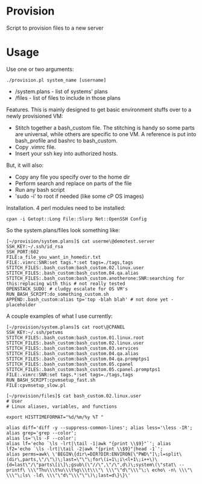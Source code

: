 Provision
==========

Script to provision files to a new server

# Usage
Use one or two arguments:
```
./provision.pl system_name [username]
```
- /system.plans - list of systems' plans
- /files - list of files to include in those plans

Features. This is mainly designed to get basic environment stuffs over to a newly provisioned VM: 
- Stitch together a bash_custom file.  The stitching is handy so some parts are universal, while others are specific to one VM.  A reference is put into bash_profile and bashrc to bash_custom.
- Copy .vimrc file.
- Insert your ssh key into authorized hosts.

But, it will also:
- Copy any file you specify over to the home dir
- Perform search and replace on parts of the file
- Run any bash script
- 'sudo -i' to root if needed (like some cP OS images)

Installation.
4 perl modules need to be installed:
```
cpan -i Getopt::Long File::Slurp Net::OpenSSH Config
```

So the system.plans/files look something like:
```
[~/provision/system.plans]$ cat userme\@demotest.server
SSH_KEY:~/.ssh/id_rsa
SSH_PORT:602
FILE:a_file_you_want_in_homedir.txt
FILE:.vimrc:SNR:set tags.*:set tags=./tags,tags
STITCH_FILES:.bash_custom:bash_custom.02.linux.user
STITCH_FILES:.bash_custom:bash_custom.04.qa.alias
STITCH_FILES:.bash_custom:bash_custom.anotherone:SNR:searching for this:replacing with this # not really tested
OPENSTACK_SUDO: # cludgy escalate for OS VM's
RUN_BASH_SCRIPT:do_something_custom.sh
APPEND:.bash_custom:alias tp='top -blah blah' # not done yet - placeholder
```

A couple examples of what I use currently:
```
[~/provision/system.plans]$ cat root\@CPANEL 
SSH_KEY:~/.ssh/petvms
STITCH_FILES:.bash_custom:bash_custom.01.linux.root
STITCH_FILES:.bash_custom:bash_custom.02.linux.user
STITCH_FILES:.bash_custom:bash_custom.03.services
STITCH_FILES:.bash_custom:bash_custom.04.qa.alias
STITCH_FILES:.bash_custom:bash_custom.04.qa.promptps1
STITCH_FILES:.bash_custom:bash_custom.05.cpanel
STITCH_FILES:.bash_custom:bash_custom.05.cpanel.promptps1
FILE:.vimrc:SNR:set tags.*:set tags=./tags,tags
RUN_BASH_SCRIPT:cpvmsetup_fast.sh
FILE:cpvmsetup_slow.pl
```
```
[~/provision/files]$ cat bash_custom.02.linux.user 
# User
# Linux aliases, variables, and functions

export HISTTIMEFORMAT="%d/%m/%y %T "

alias diff='diff -y --suppress-common-lines'; alias less='\less -IR'; alias grep='grep --color'; 
alias ls='\ls -F --color';
alias lf='echo `\ls -lrt|\tail -1|awk "{print \\$9}"`'; alias lf2='echo `\ls -lrt|\tail -2|awk "{print \\$9}"|head -1`';
alias perms=awk\ \'BEGIN\{dir\=DIR?DIR:ENVIRON[\"PWD\"]\;l=split\(dir\,parts,\"/\"\)\;last=\"\"\;for\(i=1\;i\<l+1\;i++\)\{d=last\"/\"parts\[i\]\;gsub\(\"//\",\"/\",d\)\;system\(\"stat\ --printf\ \\\"Thu\\\t%u\\\t%g\\\t\\\"\ \\\"\"d\"\\\"\;\ echo\ -n\ \\\"\ \\\"\;ls\ -ld\ \\\"\"d\"\\\"\"\)\;last=d\}\}\'
```
